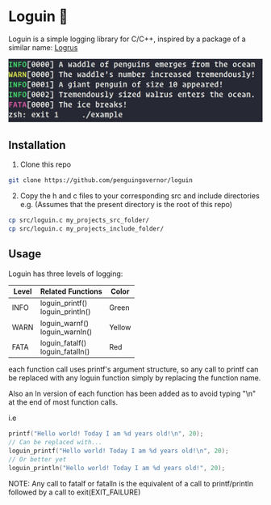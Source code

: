 # Loguin :penguin:
Loguin is a simple logging library for C/C++, inspired by a package of a similar name: [Logrus](https://github.com/sirupsen/logrus)

![](examples/loguin.jpg)

## Installation
1. Clone this repo
```sh
git clone https://github.com/penguingovernor/loguin
```
2. Copy the h and c files to your corresponding src and include directories
e.g. (Assumes that the present directory is the root of this repo)
```sh
cp src/loguin.c my_projects_src_folder/
cp src/loguin.c my_projects_include_folder/
```
## Usage
Loguin has three levels of logging:

| Level 	| Related Functions                   	| Color  	|
|-------	|-------------------------------------	|--------	|
| INFO  	| loguin_printf()<br>loguin_println() 	| Green  	|
| WARN  	| loguin_warnf()<br>loguin_warnln()   	| Yellow 	|
| FATA  	| loguin_fatalf()<br>loguin_fatalln() 	| Red    	|

each function call uses printf's argument structure, so any call to printf can be replaced with any loguin function simply by replacing the function name.

Also an ln version of each function has been added as to avoid typing "\n" at the end of most function calls. 

i.e
```c
printf("Hello world! Today I am %d years old!\n", 20);
// Can be replaced with...
loguin_printf("Hello world! Today I am %d years old!\n", 20);
// Or better yet
loguin_println("Hello world! Today I am %d years old!", 20);
```

NOTE: Any call to fatalf or fatalln is the equivalent of a call to printf/println followed by a call to exit(EXIT_FAILURE) 